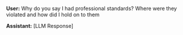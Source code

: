 **User:**
Why do you say I had professional standards? Where were they violated and how did I hold on to them 

**Assistant:**
[LLM Response]

